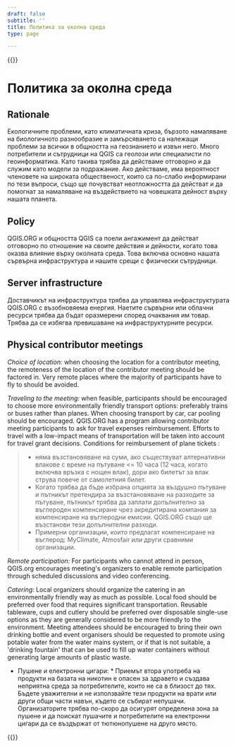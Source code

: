 ```yaml
---
draft: false
subtitle: ''
title: Политика за околна среда
type: page

---
```

{{<content-start classes="content narrow" >}}
# Политика за околна среда
Rationale[](https://www.qgis.org/en/site/getinvolved/governance/codeofconduct/environmentalpolicy.html#rationale "Link to this heading")
-
Екологичните проблеми, като климатичната криза, бързото намаляване на биологичното разнообразие и замърсяването са належащи проблеми за всички в общността на геознанието и извън него. Много потребители и сътрудници на QGIS са геолози или специалисти по геоинформатика. Като такива трябва да действаме отговорно и да служим като модели за подражание. Ако действаме, има вероятност членовете на широката общественост, които са по-слабо информирани по тези въпроси, също ще почувстват неотложността да действат и да помогнат за намаляване на въздействието на човешката дейност върху нашата планета.

Policy[](https://www.qgis.org/en/site/getinvolved/governance/codeofconduct/environmentalpolicy.html#policy "Link to this heading")
-
QGIS.ORG и общността QGIS са поели ангажимент да действат отговорно по отношение на своите действия и дейности, когато това оказва влияние върху околната среда. Това включва основно нашата сървърна инфраструктура и нашите срещи с физически сътрудници.

Server infrastructure[](https://www.qgis.org/en/site/getinvolved/governance/codeofconduct/environmentalpolicy.html#server-infrastructure "Link to this heading")
-
Доставчикът на инфраструктура трябва да управлява инфраструктурата QGIS.ORG с възобновяема енергия. Наетите сървърни или облачни ресурси трябва да бъдат оразмерени според очаквания им товар. Трябва да се избягва превишаване на инфраструктурните ресурси.

Physical contributor meetings[](https://www.qgis.org/en/site/getinvolved/governance/codeofconduct/environmentalpolicy.html#physical-contributor-meetings "Link to this heading")
-
*Choice of location:* ​when choosing the location for a contributor meeting, the remoteness of the location of the contributor meeting should be factored in. Very remote places where the majority of participants have to fly to should be avoided.

*Traveling to the meeting:*​ when feasible, participants should be encouraged to choose more environmentally friendly transport options: preferably trains or buses rather than planes. When choosing transport by car, car pooling should be encouraged. QGIS.ORG has a program allowing contributor meeting participants to ask for travel expenses reimbursement. Efforts to travel with a low-impact means of transportation will be taken into account for travel grant decisions. Conditions for reimbursement of plane tickets :
> - няма възстановяване на суми, ако съществуват алтернативни влакове с време на пътуване <=  10 часа (12 часа, когато включва връзка с нощен влак), дори ако билетът за влак струва повече от самолетния билет.
> - Когато трябва да бъде избрана опцията за въздушно пътуване и пътникът претендира за възстановяване на разходите за пътуване, пътникът трябва да заплати допълнително за въглероден компенсиране чрез акредитирана компания за компенсиране на въглеродни емисии. QGIS.ORG също ще възстанови тези допълнителни разходи.
> - Примерни организации, които предлагат компенсиране на въглерод: MyClimate, Atmosfair или други сравними организации.

*Remote participation:* For participants who cannot attend in person, QGIS.org encourages meeting's organizers to enable remote participation through scheduled discussions and video conferencing.

*Catering:* Local organizers should organize the catering in an environmentally friendly way as much as possible. Local food should be preferred over food that requires significant transportation. Reusable tableware, cups and cutlery should be preferred over disposable single-use options as they are generally considered to be more friendly to the environment. Meeting attendees should be encouraged to bring their own drinking bottle and event organisers should be requested to promote using potable water from the water mains system, or if that is not suitable, a 'drinking fountain' that can be used to fill up water containers without generating large amounts of plastic waste.

* Пушене и електронни цигари: * Приемът втора употреба на продукти на базата на никотин е опасен за здравето и създава неприятна среда за потребителите, които не са в близост до тях. Бъдете уважителни и не използвайте тези продукти на врати или други общи части навън, където се събират непушачи. Организаторите трябва по-скоро да осигурят определена зона за пушене и да поискат пушачите и потребителите на електронни цигари да се въздържат от тютюнопушене на друго място.

{{<content-end >}}
